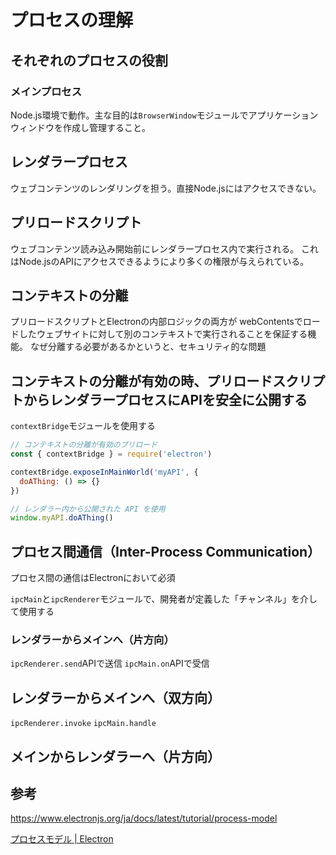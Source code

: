 # プロセスの理解

## それぞれのプロセスの役割

### メインプロセス

Node.js環境で動作。主な目的は`BrowserWindow`モジュールでアプリケーションウィンドウを作成し管理すること。

## レンダラープロセス

ウェブコンテンツのレンダリングを担う。直接Node.jsにはアクセスできない。

## プリロードスクリプト

ウェブコンテンツ読み込み開始前にレンダラープロセス内で実行される。
これはNode.jsのAPIにアクセスできるようにより多くの権限が与えられている。

## コンテキストの分離

プリロードスクリプトとElectronの内部ロジックの両方が
webContentsでロードしたウェブサイトに対して別のコンテキストで実行されることを保証する機能。
なぜ分離する必要があるかというと、セキュリティ的な問題

## コンテキストの分離が有効の時、プリロードスクリプトからレンダラープロセスにAPIを安全に公開する

`contextBridge`モジュールを使用する

```js:preload.js
// コンテキストの分離が有効のプリロード
const { contextBridge } = require('electron')

contextBridge.exposeInMainWorld('myAPI', {
  doAThing: () => {}
})
```

```js:renderer.js
// レンダラー内から公開された API を使用
window.myAPI.doAThing()
```

## プロセス間通信（Inter-Process Communication）

プロセス間の通信はElectronにおいて必須

`ipcMain`と`ipcRenderer`モジュールで、開発者が定義した「チャンネル」を介して使用する

### レンダラーからメインへ（片方向）

`ipcRenderer.send`APIで送信
`ipcMain.on`APIで受信

## レンダラーからメインへ（双方向）

`ipcRenderer.invoke`
`ipcMain.handle`

## メインからレンダラーへ（片方向）

## 参考

<https://www.electronjs.org/ja/docs/latest/tutorial/process-model>

[プロセスモデル \| Electron](https://www.electronjs.org/ja/docs/latest/tutorial/process-model)
